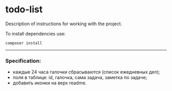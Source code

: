 # todo-list

Description of instructions for working with the project.

To install dependencies use:

```
composer install
```

---

### Specification:

- каждые 24 часа галочки сбрасываются (список ежедневных дел);
- поля в таблице: id, галочка, сама задача, заметка по задаче;
- добавить иконки на верх readme.
